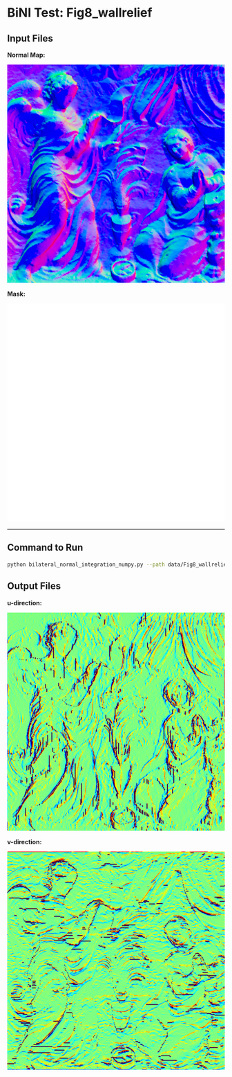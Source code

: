 # BiNI Test: Fig8_wallrelief

## Input Files

**Normal Map:**

![Normal Map](data/Fig8_wallrelief/normal_map.png)

**Mask:**

![Mask](data/Fig8_wallrelief/mask.png)

---

## Command to Run

```bash
python bilateral_normal_integration_numpy.py --path data/Fig8_wallrelief/
```

## Output Files

**u-direction:**

![u-d](data/Fig8_wallrelief/wu_k_2.png)

**v-direction:**

![v-d](data/Fig8_wallrelief/wv_k_2.png)